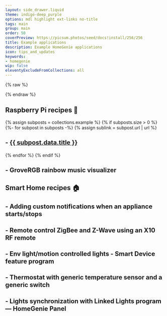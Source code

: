 ```yaml
---
layout: side_drawer.liquid
theme: indigo-deep_purple
options: mdl highlight ext-links no-title
tags: main
group: main
order: 50
coverPreview: https://picsum.photos/seed/docs!install/256/256
title: Example applications
description: Example HomeGenie applications
icon: tips_and_updates
keywords:
- homegenie
wip: false
eleventyExcludeFromCollections: all
---
```


{% raw %}
<style>
h3 {
  font-size: 140%!important;
}
</style>
{% endraw %}

## Raspberry Pi recipes 🍰

{% assign subposts = collections.example %}
{% if subposts.size > 0 %}
  {%- for subpost in subposts -%}
    {% assign sublink = subpost.url | url %}
    <h3>
    - <a href="{{ sublink }}">{{ subpost.data.title }}</a>
    </h3>
  {% endfor %}
{% endif %}

<h3 class="link-disabled">- GroveRGB rainbow music visualizer</h3>



## Smart Home recipes 🏠

<h3 class="link-disabled">- Adding custom notifications when an appliance starts/stops</h3>

<h3 class="link-disabled">- Remote control ZigBee and Z-Wave using an X10 RF remote</h3>

<h3 class="link-disabled">- Env light/motion controlled lights - Smart Device feature program</h3>

<h3 class="link-disabled">- Thermostat with generic temperature sensor and a generic switch</h3>

<h3 class="link-disabled">- Lights synchronization with Linked Lights program &mdash; HomeGenie Panel</h3>
